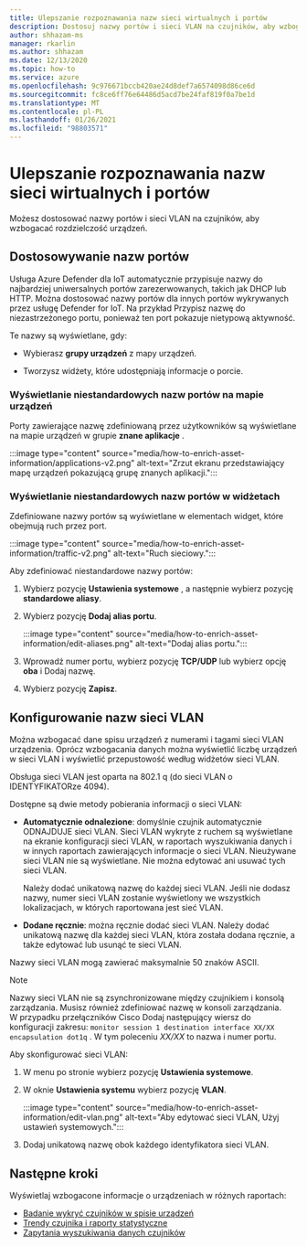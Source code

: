 ```yaml
---
title: Ulepszanie rozpoznawania nazw sieci wirtualnych i portów
description: Dostosuj nazwy portów i sieci VLAN na czujników, aby wzbogacać rozdzielczość urządzeń.
author: shhazam-ms
manager: rkarlin
ms.author: shhazam
ms.date: 12/13/2020
ms.topic: how-to
ms.service: azure
ms.openlocfilehash: 9c976671bccb420ae24d8def7a6574098d86ce6d
ms.sourcegitcommit: fc8ce6ff76e64486d5acd7be24faf819f0a7be1d
ms.translationtype: MT
ms.contentlocale: pl-PL
ms.lasthandoff: 01/26/2021
ms.locfileid: "98803571"
---
```

# <a name="enhance-port-and-vlan-name-resolution"></a>Ulepszanie rozpoznawania nazw sieci wirtualnych i portów

Możesz dostosować nazwy portów i sieci VLAN na czujników, aby wzbogacać rozdzielczość urządzeń.

## <a name="customize-port-names"></a>Dostosowywanie nazw portów

Usługa Azure Defender dla IoT automatycznie przypisuje nazwy do najbardziej uniwersalnych portów zarezerwowanych, takich jak DHCP lub HTTP. Można dostosować nazwy portów dla innych portów wykrywanych przez usługę Defender for IoT. Na przykład Przypisz nazwę do niezastrzeżonego portu, ponieważ ten port pokazuje nietypową aktywność.

Te nazwy są wyświetlane, gdy:

  - Wybierasz **grupy urządzeń** z mapy urządzeń.

  - Tworzysz widżety, które udostępniają informacje o porcie.

### <a name="view-custom-port-names-in-the-device-map"></a>Wyświetlanie niestandardowych nazw portów na mapie urządzeń

Porty zawierające nazwę zdefiniowaną przez użytkowników są wyświetlane na mapie urządzeń w grupie **znane aplikacje** .

:::image type="content" source="media/how-to-enrich-asset-information/applications-v2.png" alt-text="Zrzut ekranu przedstawiający mapę urządzeń pokazującą grupę znanych aplikacji.":::

### <a name="view-custom-port-names-in-widgets"></a>Wyświetlanie niestandardowych nazw portów w widżetach

Zdefiniowane nazwy portów są wyświetlane w elementach widget, które obejmują ruch przez port.

:::image type="content" source="media/how-to-enrich-asset-information/traffic-v2.png" alt-text="Ruch sieciowy.":::

Aby zdefiniować niestandardowe nazwy portów:

1. Wybierz pozycję **Ustawienia systemowe** , a następnie wybierz pozycję **standardowe aliasy**.

2. Wybierz pozycję **Dodaj alias portu**.

    :::image type="content" source="media/how-to-enrich-asset-information/edit-aliases.png" alt-text="Dodaj alias portu.":::

3. Wprowadź numer portu, wybierz pozycję **TCP/UDP** lub wybierz opcję **oba** i Dodaj nazwę.

4. Wybierz pozycję **Zapisz**.

## <a name="configure-vlan-names"></a>Konfigurowanie nazw sieci VLAN

Można wzbogacać dane spisu urządzeń z numerami i tagami sieci VLAN urządzenia. Oprócz wzbogacania danych można wyświetlić liczbę urządzeń w sieci VLAN i wyświetlić przepustowość według widżetów sieci VLAN.

Obsługa sieci VLAN jest oparta na 802.1 q (do sieci VLAN o IDENTYFIKATORze 4094).

Dostępne są dwie metody pobierania informacji o sieci VLAN:

- **Automatycznie odnalezione**: domyślnie czujnik automatycznie ODNAJDUJE sieci VLAN. Sieci VLAN wykryte z ruchem są wyświetlane na ekranie konfiguracji sieci VLAN, w raportach wyszukiwania danych i w innych raportach zawierających informacje o sieci VLAN. Nieużywane sieci VLAN nie są wyświetlane. Nie można edytować ani usuwać tych sieci VLAN. 

  Należy dodać unikatową nazwę do każdej sieci VLAN. Jeśli nie dodasz nazwy, numer sieci VLAN zostanie wyświetlony we wszystkich lokalizacjach, w których raportowana jest sieć VLAN.

- **Dodane ręcznie**: można ręcznie dodać sieci VLAN. Należy dodać unikatową nazwę dla każdej sieci VLAN, która została dodana ręcznie, a także edytować lub usunąć te sieci VLAN.

Nazwy sieci VLAN mogą zawierać maksymalnie 50 znaków ASCII.

> [!NOTE]
> Nazwy sieci VLAN nie są zsynchronizowane między czujnikiem i konsolą zarządzania. Musisz również zdefiniować nazwę w konsoli zarządzania.  
W przypadku przełączników Cisco Dodaj następujący wiersz do konfiguracji zakresu: `monitor session 1 destination interface XX/XX encapsulation dot1q` . W tym poleceniu *XX/XX* to nazwa i numer portu.

Aby skonfigurować sieci VLAN:

1. W menu po stronie wybierz pozycję **Ustawienia systemowe**.

2. W oknie **Ustawienia systemu** wybierz pozycję **VLAN**.

    :::image type="content" source="media/how-to-enrich-asset-information/edit-vlan.png" alt-text="Aby edytować sieci VLAN, Użyj ustawień systemowych.":::

3. Dodaj unikatową nazwę obok każdego identyfikatora sieci VLAN.

## <a name="next-steps"></a>Następne kroki

Wyświetlaj wzbogacone informacje o urządzeniach w różnych raportach:

- [Badanie wykryć czujników w spisie urządzeń](how-to-investigate-sensor-detections-in-a-device-inventory.md)
- [Trendy czujnika i raporty statystyczne](how-to-create-trends-and-statistics-reports.md)
- [Zapytania wyszukiwania danych czujników](how-to-create-data-mining-queries.md)
